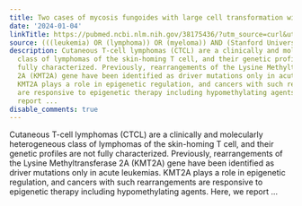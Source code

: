 ```yaml
---
title: Two cases of mycosis fungoides with large cell transformation with KMT2A rearrangements
date: '2024-01-04'
linkTitle: https://pubmed.ncbi.nlm.nih.gov/38175436/?utm_source=curl&utm_medium=rss&utm_campaign=pubmed-2&utm_content=1Rkszs2HVZ2RHP33OibaNFew6VK-LzjJWTD4GwmLlk8B-wCceh&fc=20220923065203&ff=20240104170741&v=2.18.0
source: (((leukemia) OR (lymphoma)) OR (myeloma)) AND (Stanford University[Affiliation])
description: Cutaneous T-cell lymphomas (CTCL) are a clinically and molecularly heterogeneous
  class of lymphomas of the skin-homing T cell, and their genetic profiles are not
  fully characterized. Previously, rearrangements of the Lysine Methyltransferase
  2A (KMT2A) gene have been identified as driver mutations only in acute leukemias.
  KMT2A plays a role in epigenetic regulation, and cancers with such rearrangements
  are responsive to epigenetic therapy including hypomethylating agents. Here, we
  report ...
disable_comments: true
---
```

Cutaneous T-cell lymphomas (CTCL) are a clinically and molecularly heterogeneous class of lymphomas of the skin-homing T cell, and their genetic profiles are not fully characterized. Previously, rearrangements of the Lysine Methyltransferase 2A (KMT2A) gene have been identified as driver mutations only in acute leukemias. KMT2A plays a role in epigenetic regulation, and cancers with such rearrangements are responsive to epigenetic therapy including hypomethylating agents. Here, we report ...
